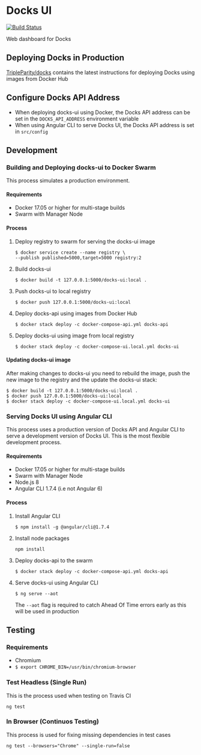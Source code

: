# Docks UI 

[![Build Status](https://travis-ci.org/TripleParity/docks-ui.svg?branch=master)](https://travis-ci.org/TripleParity/docks-ui)

Web dashboard for Docks

## Deploying Docks in Production
[TripleParity/docks](https://github.com/TripleParity/docks) contains the latest instructions for deploying Docks using images from Docker Hub

## Configure Docks API Address
- When deploying docks-ui using Docker, the Docks API address can be set in the `DOCKS_API_ADDRESS` environment variable
- When using Angular CLI to serve Docks UI, the Docks API address is set in `src/config`

## Development
### Building and Deploying docks-ui to Docker Swarm
This process simulates a production environment.

#### Requirements
- Docker 17.05 or higher for multi-stage builds
- Swarm with Manager Node

#### Process
1. Deploy registry to swarm for serving the docks-ui image
    ```
    $ docker service create --name registry \
    --publish published=5000,target=5000 registry:2
    ```

2. Build docks-ui
    ```
    $ docker build -t 127.0.0.1:5000/docks-ui:local .
    ```

3. Push docks-ui to local registry
    ```
    $ docker push 127.0.0.1:5000/docks-ui:local
    ```

4. Deploy docks-api using images from Docker Hub
    ```
    $ docker stack deploy -c docker-compose-api.yml docks-api
    ```

5. Deploy docks-ui using image from local registry
    ```
    $ docker stack deploy -c docker-compose-ui.local.yml docks-ui
    ```

#### Updating docks-ui image
After making changes to docks-ui you need to rebuild the image, push the new image to the registry and the update the docks-ui stack:
```
$ docker build -t 127.0.0.1:5000/docks-ui:local .
$ docker push 127.0.0.1:5000/docks-ui:local
$ docker stack deploy -c docker-compose-ui.local.yml docks-ui
```

### Serving Docks UI using Angular CLI
This process uses a production version of Docks API and Angular CLI
to serve a development version of Docks UI. This is the most flexible development process.

#### Requirements
- Docker 17.05 or higher for multi-stage builds
- Swarm with Manager Node
- Node.js 8
- Angular CLI 1.7.4 (i.e not Angular 6)

#### Process
1. Install Angular CLI
    ```
    $ npm install -g @angular/cli@1.7.4
    ```

2. Install node packages
    ```
    npm install
    ```

3. Deploy docks-api to the swarm
    ```
    $ docker stack deploy -c docker-compose-api.yml docks-api
    ```

4. Serve docks-ui using Angular CLI
    ```
    $ ng serve --aot
    ```

    The `--aot` flag is required to catch Ahead Of Time errors early as this will be used in production

## Testing
### Requirements
- Chromium
- `$ export CHROME_BIN=/usr/bin/chromium-browser`

### Test Headless (Single Run)
This is the process used when testing on Travis CI

```
ng test
```

### In Browser (Continuos Testing)
This process is used for fixing missing dependencies in test cases

```
ng test --browsers="Chrome" --single-run=false
```
